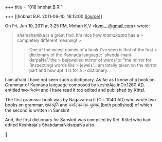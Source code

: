 +++
title = "018 hnbhat B.R."

+++
[[hnbhat B.R.	2011-06-10, 16:13:00 [Source](https://groups.google.com/g/samskrita/c/TWj9TxRjy_Y)]]



On Fri, Jun 10, 2011 at 3:25 PM, Mohan K.V \<[kvm....@gmail.com]()\> wrote:  

> ahamahamika is a great find. It's nice how *mamakaara* has a > completely different meaning! >
> 
> >   
> > 
> > 
> > One of the nicest names of a book I've seen is that of the first > dictionary of the Kannada language: 'shabda-mani-darpaNa'."the > bejewelled mirror of words"or "the mirror for (inspecting) words like > jewels".I am totally taken on the mirror part and how apt it is for a > dictionary.  
>   
> > 

  

I am afraid I have not seen such a dictionary. As far as I know of a book on Grammar of Kannada language composed by keshirAja inCir.1260 AD, entitled शब्दमणिदर्पण and I have read it too edited and published by Kittel.

  

The first grammar book was by Nagavarma II (Cir. 1040 AD) who wrote two books on grammar, शब्दस्मृति and कर्णाटकभाशा-भूषणम्.(both published) of which the second is written in Sanskrit

  

And, the first dictionary for Sanskrit was compiled by Ref. Kittel who had edited Keshiraja's ShabdamaNidarpaNa also.



